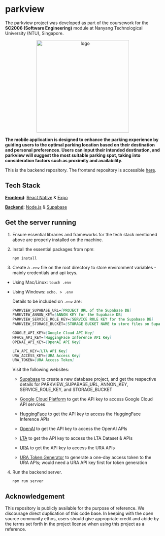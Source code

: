 # parkview

The parkview project was developed as part of the coursework for the **SC2006 (Software Engineering)** module at Nanyang Technological University (NTU), Singapore. 

<p align="center">
   <img src="https://github.com/yijisuk/parkview.frontend/assets/63234184/2feef444-63d1-4d49-a018-71f8f377e830" alt="logo" width="300"/>
</p>

**The mobile application is designed to enhance the parking experience by guiding users to the optimal parking location based on their destination and personal preferences. Users can input their intended destination, and parkview will suggest the most suitable parking spot, taking into consideration factors such as proximity and availability.**

This is the backend repository. The frontend repository is accessible [here](https://github.com/yijisuk/parkview.frontend).

## Tech Stack

**[Frontend](https://github.com/yijisuk/parkview.frontend)**: [React Native](https://reactnative.dev/) & [Expo](https://expo.dev/)

**[Backend](https://github.com/yijisuk/parkview.backend)**: [Node.js](https://nodejs.org/en/) & [Supabase](https://supabase.com/)

## Get the server running

1. Ensure essential libraries and frameworks for the tech stack mentioned above are properly installed on the machine.

2. Install the essential packages from npm:

   ```npm install```

3. Create a ```.env``` file on the root directory to store environment variables - mainly credentials and api keys.

- Using Mac/Linux: ```touch .env```

- Using Windows: ```echo. > .env```

  Details to be included on ```.env``` are:
  ```MARKDOWN
  PARKVIEW_SUPABASE_URL=[PROJECT URL of the Supabase DB]
  PARKVIEW_ANNON_KEY=[ANNON KEY for the Supabase DB]
  PARKVIEW_SERVICE_ROLE_KEY=[SERVICE ROLE KEY for the Supabase DB]
  PARKVIEW_STORAGE_BUCKET=[STORAGE BUCKET NAME to store files on Supabase DB]
  
  GOOGLE_API_KEY=[Google Cloud API Key]
  HFACE_API_KEY=[HuggingFace Inference API Key]
  OPENAI_API_KEY=[OpenAI API Key]

  LTA_API_KEY=[LTA API Key]
  URA_ACCESS_KEY=[URA Access Key]
  URA_TOKEN=[URA Access Token]
  ```

  Visit the following websites:

  - [Supabase](https://supabase.com/) to create a new database project, and get the respective details for PARKVIEW_SUPABASE_URL, ANNON_KEY, SERVICE_ROLE_KEY, and STORAGE_BUCKET

  - [Google Cloud Platform](https://cloud.google.com) to get the API key to access Google Cloud API services
 
  - [HuggingFace](https://huggingface.co/) to get the API key to access the HuggingFace Inference APIs
 
  - [OpenAI](https://platform.openai.com/) to get the API key to access the OpenAI APIs
 
  - [LTA](https://datamall.lta.gov.sg/content/datamall/en/dynamic-data.html) to get the API key to access the LTA Dataset & APIs
 
  - [URA](https://www.ura.gov.sg/maps/api/#car-park-list-and-rates) to get the API key to access the URA APIs
 
  - [URA Token Generator](http://www.ura.gov.sg/uraDataService/getToken.jsp?) to generate a one-day access token to the URA APIs; would need a URA API key first for token generation

4. Run the backend server.

   ```npm run server```

## Acknowledgement
This repository is publicly available for the purpose of reference. We discourage direct duplication of this code base. In keeping with the open source community ethos, users should give appropriate credit and abide by the terms set forth in the project license when using this project as a reference.
